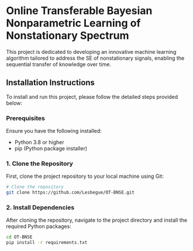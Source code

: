 # Online Transferable Bayesian Nonparametric Learning of Nonstationary Spectrum

This project is dedicated to developing an innovative machine learning algorithm tailored to address the SE of nonstationary signals, enabling the sequential transfer of knowledge over time.

## Installation Instructions

To install and run this project, please follow the detailed steps provided below:

### Prerequisites

Ensure you have the following installed:

- Python 3.8 or higher
- pip (Python package installer)

### 1. Clone the Repository

First, clone the project repository to your local machine using Git:
```bash
# Clone the repository
git clone https://github.com/Lesbegue/OT-BNSE.git
```
 
### 2. Install Dependencies

After cloning the repository, navigate to the project directory and install the required Python packages:

```bash
cd OT-BNSE
pip install -r requirements.txt
```

